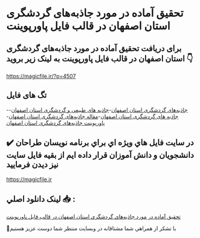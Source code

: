 # تحقیق آماده در مورد جاذبه‌های گردشگری استان اصفهان در قالب فایل پاورپوینت

## برای دریافت تحقیق آماده در مورد جاذبه‌های گردشگری استان اصفهان در قالب فایل پاورپوینت به لینک زیر بروید 👇

https://magicfile.ir/?p=4507

## تگ های فایل

-[جاذبه‌های گردشگری استان اصفهان](https://magicfile.ir/product/%d8%aa%d8%ad%d9%82%db%8c%d9%82-%d8%ac%d8%a7%d8%b0%d8%a8%d9%87%d9%87%d8%a7%db%8c-%da%af%d8%b1%d8%af%d8%b4%da%af%d8%b1%db%8c-%d8%a7%d8%b3%d8%aa%d8%a7%d9%86-%d8%a7%d8%b5%d9%81%d9%87%d8%a7%d9%86-%d9%be%d8%a7%d9%88%d8%b1%d9%be%d9%88%db%8c%d9%86%d8%aa/)-[جاذبه های طبیعی و گردشگری استان اصفهان](https://magicfile.ir/product/%d8%aa%d8%ad%d9%82%db%8c%d9%82-%d8%ac%d8%a7%d8%b0%d8%a8%d9%87%d9%87%d8%a7%db%8c-%da%af%d8%b1%d8%af%d8%b4%da%af%d8%b1%db%8c-%d8%a7%d8%b3%d8%aa%d8%a7%d9%86-%d8%a7%d8%b5%d9%81%d9%87%d8%a7%d9%86-%d9%be%d8%a7%d9%88%d8%b1%d9%be%d9%88%db%8c%d9%86%d8%aa/)-[جاذبه های گردشگری استان اصفهان](https://magicfile.ir/product/%d8%aa%d8%ad%d9%82%db%8c%d9%82-%d8%ac%d8%a7%d8%b0%d8%a8%d9%87%d9%87%d8%a7%db%8c-%da%af%d8%b1%d8%af%d8%b4%da%af%d8%b1%db%8c-%d8%a7%d8%b3%d8%aa%d8%a7%d9%86-%d8%a7%d8%b5%d9%81%d9%87%d8%a7%d9%86-%d9%be%d8%a7%d9%88%d8%b1%d9%be%d9%88%db%8c%d9%86%d8%aa/)-[مقاله جاذبه‌های گردشگری استان اصفهان](https://magicfile.ir/product/%d8%aa%d8%ad%d9%82%db%8c%d9%82-%d8%ac%d8%a7%d8%b0%d8%a8%d9%87%d9%87%d8%a7%db%8c-%da%af%d8%b1%d8%af%d8%b4%da%af%d8%b1%db%8c-%d8%a7%d8%b3%d8%aa%d8%a7%d9%86-%d8%a7%d8%b5%d9%81%d9%87%d8%a7%d9%86-%d9%be%d8%a7%d9%88%d8%b1%d9%be%d9%88%db%8c%d9%86%d8%aa/)-[پاورپوینت جاذبه‌های گردشگری استان اصفهان](https://magicfile.ir/product/%d8%aa%d8%ad%d9%82%db%8c%d9%82-%d8%ac%d8%a7%d8%b0%d8%a8%d9%87%d9%87%d8%a7%db%8c-%da%af%d8%b1%d8%af%d8%b4%da%af%d8%b1%db%8c-%d8%a7%d8%b3%d8%aa%d8%a7%d9%86-%d8%a7%d8%b5%d9%81%d9%87%d8%a7%d9%86-%d9%be%d8%a7%d9%88%d8%b1%d9%be%d9%88%db%8c%d9%86%d8%aa/)

## ✔️ در سايت فايل هاي ويژه اي براي برنامه نويسان طراحان دانشجويان و دانش آموزان قرار داده ايم از بقيه فايل سايت نيز ديدن فرماييد

https://magicfile.ir


## لينک دانلود اصلي 📥 :

[تحقیق آماده در مورد جاذبه‌های گردشگری استان اصفهان در قالب فایل پاورپوینت](https://magicfile.ir/product/%d8%aa%d8%ad%d9%82%db%8c%d9%82-%d8%ac%d8%a7%d8%b0%d8%a8%d9%87%d9%87%d8%a7%db%8c-%da%af%d8%b1%d8%af%d8%b4%da%af%d8%b1%db%8c-%d8%a7%d8%b3%d8%aa%d8%a7%d9%86-%d8%a7%d8%b5%d9%81%d9%87%d8%a7%d9%86-%d9%be%d8%a7%d9%88%d8%b1%d9%be%d9%88%db%8c%d9%86%d8%aa/) 


🙏با تشکر از همراهي شما مشتاقانه در وبسایت منتظر شما دوست عزیز هستیم

